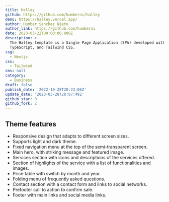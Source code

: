 ```yaml
---
title: Halley
github: https://github.com/humberni/halley
demo: https://halley.vercel.app/
author: Humber Sanchez Nieto
author_link: https://github.com/humberni
date: 2023-03-22T00:00:00.000Z
description: >-
  The Halley template is a Single Page Application (SPA) developed with Next.js,
  TypeScript, and Tailwind CSS.
ssg:
  - Nextjs
css:
  - Tailwind
cms: null
category:
  - Business
draft: false
publish_date: '2022-10-28T20:23:06Z'
update_date: '2023-03-28T20:07:49Z'
github_star: 0
github_fork: 2
---
```


## Theme features

- Responsive design that adapts to different screen sizes.
- Supports light and dark theme.
- Fixed navigation menu at the top of the semi-transparent screen.
- Main hero, with striking message and featured image.
- Services section with icons and descriptions of the services offered.
- Section of highlights of the service with a list of functionalities and images.
- Price table with switch by month and year.
- Folding menu of frequently asked questions.
- Contact section with a contact form and links to social networks.
- Prefooter call to action to confirm sale.
- Footer with main links and social media links.
